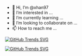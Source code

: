 - 👋 Hi, I’m @xhan97
- 👀 I’m interested in ...
- 🌱 I’m currently learning ...
- 💞️ I’m looking to collaborate on ...
- 📫 How to reach me ...

[![GitHub Trends SVG](https://api.githubtrends.io/user/svg/xhan97/repos?time_range=one_year&include_private=True&loc_metric=changed&theme=bright_lights)](https://githubtrends.io)

[![GitHub Trends SVG](https://api.githubtrends.io/user/svg/xhan97/langs?time_range=one_year&include_private=True&loc_metric=changed&compact=True&theme=bright_lights)](https://githubtrends.io)
<!---
xhan97/xhan97 is a ✨ special ✨ repository because its `README.md` (this file) appears on your GitHub profile.
You can click the Preview link to take a look at your changes.
--->
